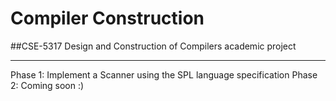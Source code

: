 # Compiler Construction
##CSE-5317 Design and Construction of Compilers academic project
<hr>

Phase 1: Implement a Scanner using the SPL language specification
Phase 2: Coming soon :)
